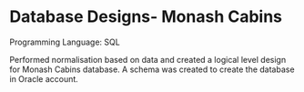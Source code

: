# Database Designs- Monash Cabins

Programming Language: SQL

Performed normalisation based on data and created a logical level design for Monash Cabins database. A schema was created to create the database in Oracle account.
